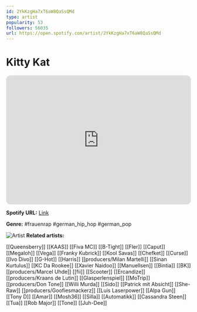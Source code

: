 ```yaml
---
id: 2YkKzgHa7xT6aW8QaSsQMd
type: artist
popularity: 53
followers: 56035
url: https://open.spotify.com/artist/2YkKzgHa7xT6aW8QaSsQMd
---
```

# Kitty Kat

<iframe style="border-radius:12px" src="https://open.spotify.com/embed/artist/2YkKzgHa7xT6aW8QaSsQMd" width="100%" height="352" frameBorder="0" allowfullscreen="" allow="autoplay; clipboard-write; encrypted-media; fullscreen; picture-in-picture" loading="lazy"></iframe>

**Spotify URL:** [Link](https://open.spotify.com/artist/2YkKzgHa7xT6aW8QaSsQMd)

**Genre:**  #frauenrap #german_hip_hop #german_pop

![Artist](https://i.scdn.co/image/ab6761610000e5eb3288e2cddb8c2b6ae0045ce0)
**Related artists:**

[[Queensberry]]
[[KAAS]]
[[Fiva MC]]
[[B-Tight]]
[[Fler]]
[[Caput]]
[[Megaloh]]
[[Vega]]
[[Franky Kubrick]]
[[Kool Savas]]
[[Chefket]]
[[Curse]]
[[Ivo Divo]]
[[G-Hot]]
[[Harris]]
[[producers/Milan Martelli]]
[[Sinan Kurtulus]]
[[KC Da Rookee]]
[[Xavier Naidoo]]
[[Manuellsen]]
[[Bintia]]
[[BK]]
[[producers/Marcel Uhde]]
[[fii]]
[[Scooter]]
[[Ercandize]]
[[producers/Kraans de Lutin]]
[[Glasperlenspiel]]
[[MoTrip]]
[[producers/Don Tone]]
[[Willi Murda]]
[[Sido]]
[[Patrick mit Absicht]]
[[She-Raw]]
[[producers/Goofiesmackerz]]
[[Luis Laserpower]]
[[Alpa Gun]]
[[Tony D]]
[[Amar]]
[[Mosh36]]
[[Silla]]
[[Automatikk]]
[[Cassandra Steen]]
[[Tua]]
[[Rob Major]]
[[Tone]]
[[Juh-Dee]]
